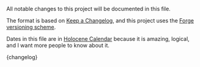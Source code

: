 All notable changes to this project will be documented in this file.

The format is based on [Keep a Changelog], and this project uses the [Forge versioning scheme].

Dates in this file are in [Holocene Calendar] because it is amazing, logical, and I want more people to know about it.

{changelog}

[Forge versioning scheme]: https://mcforge.readthedocs.io/en/latest/conventions/versioning/ "Forge versioning scheme"
[Keep a Changelog]: https://keepachangelog.com/en/1.0.0/ "Keep a Changelog"
[Holocene Calendar]: https://en.wikipedia.org/wiki/Holocene_calendar "Holocene Calendar"
